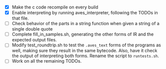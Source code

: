 - [x] Make the c code recompile on every build
- [x] Enable interpreting by running aves_interpreter, following the TODOs in that file.
- [ ] Check behavior of the parts in a string function when given a string of a single double quote
- [ ] Complete fill_in_samples.sh, generating the other forms of IR and the expected output files.
- [ ] Modify test_roundtrip.sh to test the `.aves_text` forms of the programs as well, making sure they result in the same bytecode. Also, have it check the output of interpreting both forms. Rename the script to `runtests.sh`.
- [ ] Work on all the remaining TODOs.